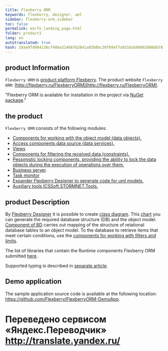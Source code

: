 ```yaml
--- 
title: Flexberry ORM 
keywords: flexberry, designer, uml 
sidebar: flexberry-orm_sidebar 
toc: false 
permalink: en/fo_landing_page.html 
folder: product1 
lang: en 
autotranslated: true 
hash: 28ae9fd984136cf486a314687b2841a93b8bc38f094f7a9316ab960620868b78 
--- 
```


## product Information 

`Flexberry ORM` is [product platform Flexberry](fp_platform-structure.html). The product website `Flexberry ORM`: [http://flexberry.ru/FlexberryORM](http://flexberry.ru/FlexberryORM). 

"Flexberry ORM is available for installation in the project via [NuGet package](https://www.nuget.org/packages/NewPlatform.Flexberry.ORM)." 

## the product 

`Flexberry ORM` consists of the following modules: 

* [Components for working with the object model (data objects).](fo_data-object.html) 
* [Access components data source (data services).](fo_data-service.html) 
* [Views](fd_view-definition.html) 
* [Components for filtering the received data (constraints).](fo_limitation.html) 
* [Pessimistic locking components, providing the ability to lock the data objects during the execution of operations over them.](fo_lock-service.html) 
* [Business server](fo_business-logic.html). 
* [Task monitor](fo_business-task-monitor.html) 
* [Expander Flexberry Designer to generate code for uml models.](fo_orm-case-plugin.html) 
* [Auxiliary tools ICSSoft.STORMNET.Tools.](fo_ics-soft-stormnet-tools.html) 

## product Description 

By [Flexberry Designer](fd_flexberry.html) it is possible to create [class diagram](fd_class-diagram.html). This [chart](fd_class-diagram.html) you can generate the required database structure (DB) and the object model. [Component of BD](fo_data-service.html) carries out mapping of the structure of relational database tables to an object model. To the database to retrieve items that meet certain conditions, use the [components for working with filters and limits](fo_limitation.html). 

The list of libraries that contain the Runtime components Flexberry ORM submitted [here](fo_flexberry-orm-libraries.html). 

Supported typing is described in [separate article](fo_flexberry-orm-types.html). 

## Demo application 
The sample application source code is available at the following location: <https://github.com/Flexberry/FlexberryORM-DemoApp>.


 # Переведено сервисом «Яндекс.Переводчик» http://translate.yandex.ru/